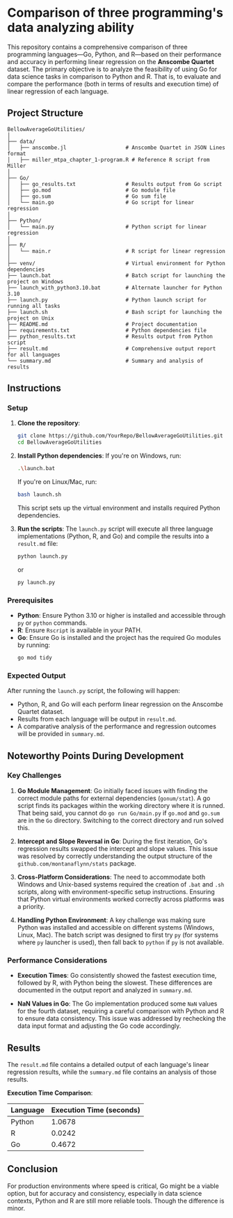 # Comparison of three programming's data analyzing ability

This repository contains a comprehensive comparison of three programming languages—Go, Python, and R—based on their performance and accuracy in performing linear regression on the **Anscombe Quartet** dataset. The primary objective is to analyze the feasibility of using Go for data science tasks in comparison to Python and R. That is, to evaluate and compare the performance (both in terms of results and execution time) of linear regression of each language.

## Project Structure

```
BellowAverageGoUtilities/
│
├── data/
│   ├── anscombe.jl                   # Anscombe Quartet in JSON Lines format
│   ├── miller_mtpa_chapter_1-program.R # Reference R script from Miller
│
├── Go/
│   ├── go_results.txt                # Results output from Go script
│   ├── go.mod                        # Go module file
│   ├── go.sum                        # Go sum file
│   └── main.go                       # Go script for linear regression
│
├── Python/
│   └── main.py                       # Python script for linear regression
│
├── R/
│   └── main.r                        # R script for linear regression
│
├── venv/                             # Virtual environment for Python dependencies
├── launch.bat                        # Batch script for launching the project on Windows
├── launch_with_python3.10.bat        # Alternate launcher for Python 3.10
├── launch.py                         # Python launch script for running all tasks
├── launch.sh                         # Bash script for launching the project on Unix
├── README.md                         # Project documentation
├── requirements.txt                  # Python dependencies file
├── python_results.txt                # Results output from Python script
├── result.md                         # Comprehensive output report for all languages
└── summary.md                        # Summary and analysis of results
```

## Instructions

### Setup

1. **Clone the repository**:
    ```bash
    git clone https://github.com/YourRepo/BellowAverageGoUtilities.git
    cd BellowAverageGoUtilities
    ```

2. **Install Python dependencies**:
    If you're on Windows, run:
    ```bash
    .\launch.bat
    ```
    If you're on Linux/Mac, run:
    ```bash
    bash launch.sh
    ```
    This script sets up the virtual environment and installs required Python dependencies.

3. **Run the scripts**:
    The `launch.py` script will execute all three language implementations (Python, R, and Go) and compile the results into a `result.md` file:
    ```bash
    python launch.py
    ```
    or
    ```bash
    py launch.py
    ```

### Prerequisites

- **Python**: Ensure Python 3.10 or higher is installed and accessible through `py` or `python` commands.
- **R**: Ensure `Rscript` is available in your PATH.
- **Go**: Ensure Go is installed and the project has the required Go modules by running:
    ```bash
    go mod tidy
    ```

### Expected Output

After running the `launch.py` script, the following will happen:

- Python, R, and Go will each perform linear regression on the Anscombe Quartet dataset.
- Results from each language will be output in `result.md`.
- A comparative analysis of the performance and regression outcomes will be provided in `summary.md`.

## Noteworthy Points During Development

### Key Challenges

1. **Go Module Management**:
   Go initially faced issues with finding the correct module paths for external dependencies (`gonum/stat`). A go script finds its packages within the working directory where it is runned. That being said, you cannot do ```go run Go/main.py``` if ```go.mod``` and ```go.sum``` are in the ```Go``` directory. Switching to the correct directory and run solved this.

2. **Intercept and Slope Reversal in Go**:
   During the first iteration, Go's regression results swapped the intercept and slope values. This issue was resolved by correctly understanding the output structure of the `github.com/montanaflynn/stats` package.

3. **Cross-Platform Considerations**:
   The need to accommodate both Windows and Unix-based systems required the creation of `.bat` and `.sh` scripts, along with environment-specific setup instructions. Ensuring that Python virtual environments worked correctly across platforms was a priority.

4. **Handling Python Environment**:
   A key challenge was making sure Python was installed and accessible on different systems (Windows, Linux, Mac). The batch script was designed to first try `py` (for systems where `py` launcher is used), then fall back to `python` if `py` is not available.


### Performance Considerations

- **Execution Times**: Go consistently showed the fastest execution time, followed by R, with Python being the slowest. These differences are documented in the output report and analyzed in `summary.md`.

- **NaN Values in Go**: The Go implementation produced some `NaN` values for the fourth dataset, requiring a careful comparison with Python and R to ensure data consistency. This issue was addressed by rechecking the data input format and adjusting the Go code accordingly.

## Results

The `result.md` file contains a detailed output of each language's linear regression results, while the `summary.md` file contains an analysis of those results. 

**Execution Time Comparison**:

| Language | Execution Time (seconds) |
|----------|--------------------------|
| Python   | 1.0678                    |
| R        | 0.0242                    |
| Go       | 0.4672                    |

## Conclusion

For production environments where speed is critical, Go might be a viable option, but for accuracy and consistency, especially in data science contexts, Python and R are still more reliable tools. Though the difference is minor.